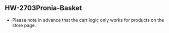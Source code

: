 ## HW-2703Pronia-Basket

- Please note in advance that the cart logic only works for products on the store page.

